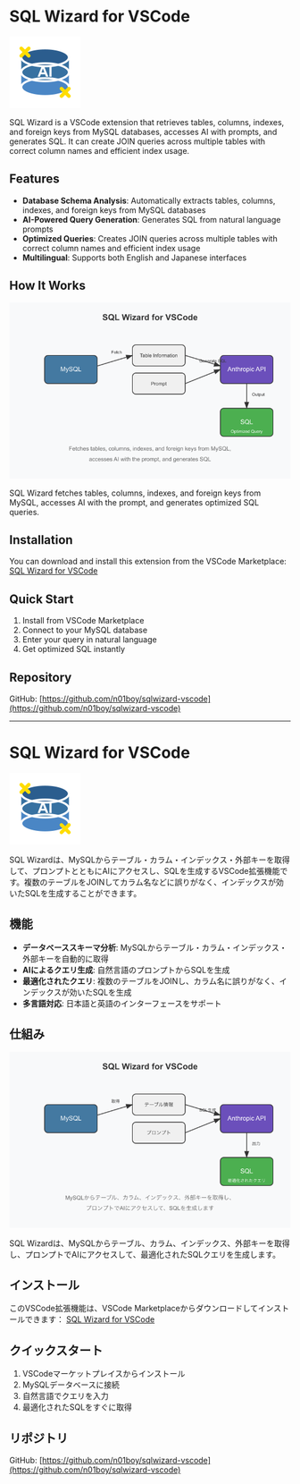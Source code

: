 # SQL Wizard for VSCode

![SQL Wizard](media/database.png)

SQL Wizard is a VSCode extension that retrieves tables, columns, indexes, and foreign keys from MySQL databases, accesses AI with prompts, and generates SQL. It can create JOIN queries across multiple tables with correct column names and efficient index usage.

## Features

- **Database Schema Analysis**: Automatically extracts tables, columns, indexes, and foreign keys from MySQL databases
- **AI-Powered Query Generation**: Generates SQL from natural language prompts
- **Optimized Queries**: Creates JOIN queries across multiple tables with correct column names and efficient index usage
- **Multilingual**: Supports both English and Japanese interfaces

## How It Works

![SQL Wizard Overview](media/overview-en.png)

SQL Wizard fetches tables, columns, indexes, and foreign keys from MySQL, accesses AI with the prompt, and generates optimized SQL queries.

## Installation

You can download and install this extension from the VSCode Marketplace:
[SQL Wizard for VSCode](https://marketplace.visualstudio.com/items?itemName=n01boy.sqlwizard-vscode)

## Quick Start

1. Install from VSCode Marketplace
2. Connect to your MySQL database
3. Enter your query in natural language
4. Get optimized SQL instantly

## Repository

GitHub: [https://github.com/n01boy/sqlwizard-vscode](https://github.com/n01boy/sqlwizard-vscode)

---

# SQL Wizard for VSCode

![SQL Wizard](media/database.png)

SQL Wizardは、MySQLからテーブル・カラム・インデックス・外部キーを取得して、プロンプトとともにAIにアクセスし、SQLを生成するVSCode拡張機能です。複数のテーブルをJOINしてカラム名などに誤りがなく、インデックスが効いたSQLを生成することができます。

## 機能

- **データベーススキーマ分析**: MySQLからテーブル・カラム・インデックス・外部キーを自動的に取得
- **AIによるクエリ生成**: 自然言語のプロンプトからSQLを生成
- **最適化されたクエリ**: 複数のテーブルをJOINし、カラム名に誤りがなく、インデックスが効いたSQLを生成
- **多言語対応**: 日本語と英語のインターフェースをサポート

## 仕組み

![SQL Wizard概要](media/overview-ja.png)

SQL Wizardは、MySQLからテーブル、カラム、インデックス、外部キーを取得し、プロンプトでAIにアクセスして、最適化されたSQLクエリを生成します。

## インストール

このVSCode拡張機能は、VSCode Marketplaceからダウンロードしてインストールできます：
[SQL Wizard for VSCode](https://marketplace.visualstudio.com/items?itemName=n01boy.sqlwizard-vscode)

## クイックスタート

1. VSCodeマーケットプレイスからインストール
2. MySQLデータベースに接続
3. 自然言語でクエリを入力
4. 最適化されたSQLをすぐに取得

## リポジトリ

GitHub: [https://github.com/n01boy/sqlwizard-vscode](https://github.com/n01boy/sqlwizard-vscode)
